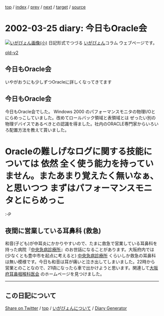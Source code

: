 [top](https://igapyon.github.io/diary/) 
 / [index](https://igapyon.github.io/diary/2002/index.html) 
 / [prev](https://igapyon.github.io/diary/2002/ig020322.html) 
 / [next](https://igapyon.github.io/diary/2002/ig020329.html) 
 / [target](https://igapyon.github.io/diary/2002/ig020325.html) 
 / [source](https://github.com/igapyon/diary/blob/gh-pages/2002/ig020325.html.src.md) 

2002-03-25 diary: 今日もOracle会
=====================================================================================================
[![いがぴょん画像(小)](https://igapyon.github.io/diary/images/iga200306s.jpg "いがぴょん")](https://igapyon.github.io/diary/memo/memoigapyon.html) 日記形式でつづる [いがぴょん](https://igapyon.github.io/diary/memo/memoigapyon.html)コラム ウェブページです。

[old-v2](ig020325-orig.html)

## 今日もOracle会

いやがおうにも少しずつOracleに詳しくなってきてます


## 今日もOracle会

今日もOracle会でした。
Windows 2000 のパフォーマンスモニタの物理I/Oとにらめっこしていました。改めてロールバック領域と表領域とは ぜったい別の物理デバイスであるべきとの認識を得ました。社内のORACLE専門家からいろいろ配置方法を教えて貰いました。
# Oracleの難しげなログに関する技能については 依然 全く使う能力を持っていません。またあまり覚えたく無いなぁ、と思いつつ まずはパフォーマンスモニタとにらめっこ
:-P

## 夜間に営業している耳鼻科 (救急)

和音(子ども)が中耳炎にかかりやすいので、たまに救急で営業している耳鼻科を持った病院『[中央急病診療所](http://www4.ocn.ne.jp/~oj-ikai/er-map.htm)』のお世話になることがあります。大阪府内では (少なくとも豊中市を起点に考えると) [中央急病診療所](http://www4.ocn.ne.jp/~oj-ikai/er-map.htm) くらいしか救急の耳鼻科は無い模様です。今日も和音は耳が痛いと泣き出してしまいました。22時から営業とのことなので、21頃になったら車で出かけようと思います。関連して[大阪府耳鼻咽喉科医会](http://www4.ocn.ne.jp/~oj-ikai/index.html) のホームページを見つけました。

----------------------------------------------------------------------------------------------------

## この日記について

[Share on Twitter](https://twitter.com/intent/tweet?hashtags=igapyon%2Cdiary%2C%E3%81%84%E3%81%8C%E3%81%B4%E3%82%87%E3%82%93&text=%E4%BB%8A%E6%97%A5%E3%82%82Oracle%E4%BC%9A&url=https%3A%2F%2Figapyon.github.io%2Fdiary%2F2002%2Fig020325.html) / [top](../index.html/) / [いがぴょんについて](https://igapyon.github.io/diary/memo/memoigapyon.html) / [Diary Generator](https://github.com/igapyon/igapyonv3)
